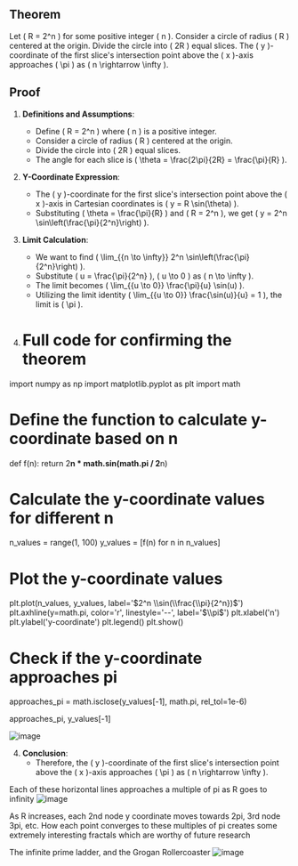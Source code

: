 ## Theorem
Let \( R = 2^n \) for some positive integer \( n \). Consider a circle of radius \( R \) centered at the origin. Divide the circle into \( 2R \) equal slices. The \( y \)-coordinate of the first slice's intersection point above the \( x \)-axis approaches \( \pi \) as \( n \rightarrow \infty \).

## Proof
1. **Definitions and Assumptions**: 
    - Define \( R = 2^n \) where \( n \) is a positive integer.
    - Consider a circle of radius \( R \) centered at the origin.
    - Divide the circle into \( 2R \) equal slices.
    - The angle for each slice is \( \theta = \frac{2\pi}{2R} = \frac{\pi}{R} \).

2. **Y-Coordinate Expression**:
    - The \( y \)-coordinate for the first slice's intersection point above the \( x \)-axis in Cartesian coordinates is \( y = R \sin(\theta) \).
    - Substituting \( \theta = \frac{\pi}{R} \) and \( R = 2^n \), we get \( y = 2^n \sin\left(\frac{\pi}{2^n}\right) \).

3. **Limit Calculation**:
    - We want to find \( \lim_{{n \to \infty}} 2^n \sin\left(\frac{\pi}{2^n}\right) \).
    - Substitute \( u = \frac{\pi}{2^n} \), \( u \to 0 \) as \( n \to \infty \).
    - The limit becomes \( \lim_{{u \to 0}} \frac{\pi}{u} \sin(u) \).
    - Utilizing the limit identity \( \lim_{{u \to 0}} \frac{\sin(u)}{u} = 1 \), the limit is \( \pi \).

4. # Full code for confirming the theorem

import numpy as np
import matplotlib.pyplot as plt
import math

# Define the function to calculate y-coordinate based on n
def f(n):
    return 2**n * math.sin(math.pi / 2**n)

# Calculate the y-coordinate values for different n
n_values = range(1, 100)
y_values = [f(n) for n in n_values]

# Plot the y-coordinate values
plt.plot(n_values, y_values, label='$2^n \\sin(\\frac{\\pi}{2^n})$')
plt.axhline(y=math.pi, color='r', linestyle='--', label='$\\pi$')
plt.xlabel('n')
plt.ylabel('y-coordinate')
plt.legend()
plt.show()

# Check if the y-coordinate approaches pi
approaches_pi = math.isclose(y_values[-1], math.pi, rel_tol=1e-6)

approaches_pi, y_values[-1]

![image](https://github.com/jconorgrogan/Grogans-Slice-of-Pi/assets/130090573/bed128bf-b7ac-45d1-9fc7-805c611892bd)



4. **Conclusion**:
    - Therefore, the \( y \)-coordinate of the first slice's intersection point above the \( x \)-axis approaches \( \pi \) as \( n \rightarrow \infty \).

Each of these horizontal lines approaches a multiple of pi as R goes to infinity
![image](https://github.com/jconorgrogan/Grogans-Slice-of-Pi/assets/130090573/2a204d04-0238-44ed-a5f4-a91fe5c68617)


As R increases, each 2nd node y coordinate moves towards 2pi, 3rd node 3pi, etc. 
How each point converges to these multiples of pi creates some extremely interesting fractals which are worthy of future research

The infinite prime ladder, and the Grogan Rollercoaster 
![image](https://github.com/jconorgrogan/Grogans-Slice-of-Pi/assets/130090573/f45b1293-16f1-41fd-abdf-ead3df0f4284)

